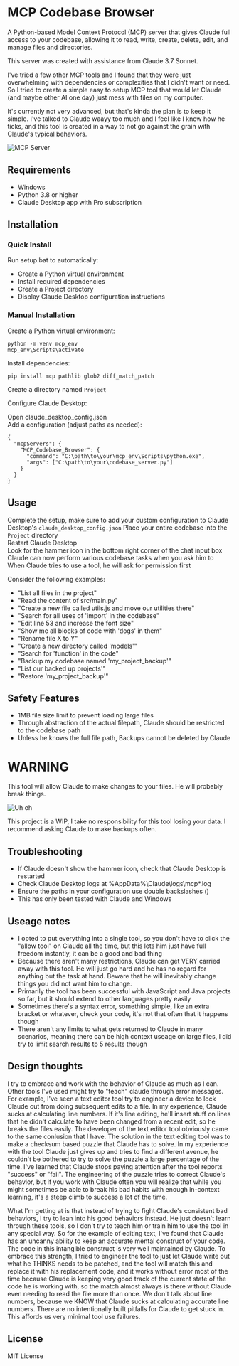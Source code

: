 # MCP Codebase Browser
A Python-based Model Context Protocol (MCP) server that gives Claude full access to your codebase, allowing it to read, write, create, delete, edit, and manage files and directories.  

This server was created with assistance from Claude 3.7 Sonnet.  

I've tried a few other MCP tools and I found that they were just overwhelming with dependencies or complexities that I didn't want or need. So I tried to create a simple easy to setup MCP tool that would let Claude (and maybe other AI one day) just mess with files on my computer.  

It's currently not very advanced, but that's kinda the plan is to keep it simple. I've talked to Claude waayy too much and I feel like I know how he ticks, and this tool is created in a way to not go against the grain with Claude's typical behaviors.  

![MCP Server](https://github.com/user-attachments/assets/e9b6d97d-e3d4-4f8f-9038-fa4224531e9d)

## Requirements
* Windows
* Python 3.8 or higher
* Claude Desktop app with Pro subscription

## Installation
### Quick Install

Run setup.bat to automatically:

* Create a Python virtual environment
* Install required dependencies
* Create a Project directory
* Display Claude Desktop configuration instructions


### Manual Installation
Create a Python virtual environment:
```
python -m venv mcp_env
mcp_env\Scripts\activate
```
Install dependencies:
```
pip install mcp pathlib glob2 diff_match_patch
```

Create a directory named `Project`  

Configure Claude Desktop:

Open claude_desktop_config.json  
Add a configuration (adjust paths as needed):
```
{
  "mcpServers": {
    "MCP_Codebase_Browser": {
      "command": "C:\path\to\your\mcp_env\Scripts\python.exe",
      "args": ["C:\path\to\your\codebase_server.py"]
    }
  }
}
```

## Usage
Complete the setup, make sure to add your custom configuration to Claude Desktop's `claude_desktop_config.json` 
Place your entire codebase into the `Project` directory  
Restart Claude Desktop  
Look for the hammer icon in the bottom right corner of the chat input box  
Claude can now perform various codebase tasks when you ask him to  
When Claude tries to use a tool, he will ask for permission first  

Consider the following examples:

* "List all files in the project"
* "Read the content of src/main.py"
* "Create a new file called utils.js and move our utilities there"
* "Search for all uses of 'import' in the codebase"
* "Edit line 53 and increase the font size"
* "Show me all blocks of code with 'dogs' in them"
* "Rename file X to Y"
* "Create a new directory called 'models'"
* "Search for 'function' in the code"
* "Backup my codebase named 'my_project_backup'"
* "List our backed up projects'"
* "Restore 'my_project_backup'"

## Safety Features
* 1MB file size limit to prevent loading large files
* Through abstraction of the actual filepath, Claude should be restricted to the codebase path
* Unless he knows the full file path, Backups cannot be deleted by Claude

# WARNING
This tool will allow Claude to make changes to your files. He will probably break things.

![Uh oh](https://github.com/user-attachments/assets/8064f185-4fdd-43fd-9705-9ce27db07e43)

This project is a WIP, I take no responsibility for this tool losing your data. I recommend asking Claude to make backups often.

## Troubleshooting
* If Claude doesn't show the hammer icon, check that Claude Desktop is restarted
* Check Claude Desktop logs at %AppData%\Claude\logs\mcp*.log
* Ensure the paths in your configuration use double backslashes (\)
* This has only been tested with Claude and Windows

## Useage notes
* I opted to put everything into a single tool, so you don't have to click the "allow tool" on Claude all the time, but this lets him just have full freedom instantly, it can be a good and bad thing
* Because there aren't many restrictions, Claude can get VERY carried away with this tool. He will just go hard and he has no regard for anything but the task at hand. Beware that he will inevitably change things you did not want him to change.
* Primarily the tool has been successful with JavaScript and Java projects so far, but it should extend to other languages pretty easily
* Sometimes there's a syntax error, something simple, like an extra bracket or whatever, check your code, it's not that often that it happens though
* There aren't any limits to what gets returned to Claude in many scenarios, meaning there can be high context useage on large files, I did try to limit search results to 5 results though

## Design thoughts
I try to embrace and work with the behavior of Claude as much as I can. Other tools I've used might try to "teach" claude through error messages. For example, I've seen a text editor tool try to engineer a device to lock Claude out from doing subsequent edits to a file. In my experience, Claude sucks at calculating line numbers. If it's line editing, he'll insert stuff on lines that he didn't calculate to have been changed from a recent edit, so he breaks the files easily. The developer of the text editor tool obviously came to the same conlusion that I have. The solution in the text editing tool was to make a checksum based puzzle that Claude has to solve. In my experience with the tool Claude just gives up and tries to find a different avenue, he couldn't be bothered to try to solve the puzzle a large percentage of the time. I've learned that Claude stops paying attention after the tool reports "success" or "fail". The engineering of the puzzle tries to correct Claude's behavior, but if you work with Claude often you will realize that while you might sometimes be able to break his bad habits with enough in-context learning, it's a steep climb to success a lot of the time.

What I'm getting at is that instead of trying to fight Claude's consistent bad behaviors, I try to lean into his good behaviors instead. He just doesn't learn through these tools, so I don't try to teach him or train him to use the tool in any special way. So for the example of editing text, I've found that Claude has an uncanny ability to keep an accurate mental construct of your code. The code in this intangible construct is very well maintained by Claude. To embrace this strength, I tried to engineer the tool to just let Claude write out what he THINKS needs to be patched, and the tool will match this and replace it with his replacement code, and it works without error most of the time because Claude is keeping very good track of the current state of the code he is working with, so the match almost always is there without Claude even needing to read the file more than once. We don't talk about line numbers, because we KNOW that Claude sucks at calculating accurate line numbers. There are no intentionally built pitfalls for Claude to get stuck in. This affords us very minimal tool use failures.

## License
MIT License
